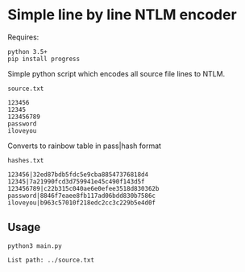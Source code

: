 # Simple line by line NTLM encoder 

Requires:
```
python 3.5+
pip install progress
```

Simple python script which encodes all source file lines to NTLM.

```
source.txt

123456
12345
123456789
password
iloveyou
```
Converts to rainbow table in
pass|hash format
```
hashes.txt

123456|32ed87bdb5fdc5e9cba88547376818d4
12345|7a21990fcd3d759941e45c490f143d5f
123456789|c22b315c040ae6e0efee3518d830362b
password|8846f7eaee8fb117ad06bdd830b7586c
iloveyou|b963c57010f218edc2cc3c229b5e4d0f
```

## Usage

```
python3 main.py

List path: ../source.txt
```

